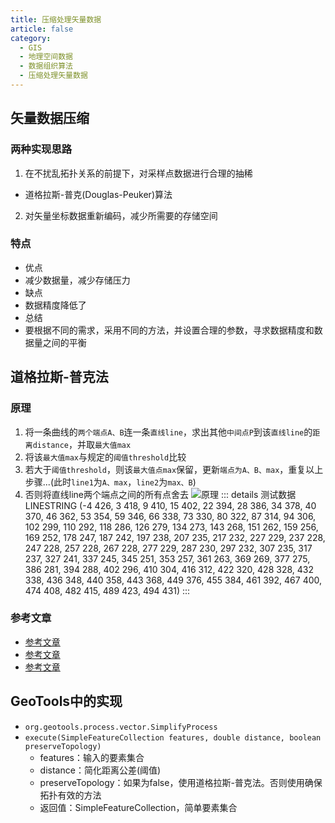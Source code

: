 ```yaml
---
title: 压缩处理矢量数据
article: false
category:
  - GIS
  - 地理空间数据
  - 数据组织算法
  - 压缩处理矢量数据
---
```

## 矢量数据压缩
### 两种实现思路
1. 在不扰乱拓扑关系的前提下，对采样点数据进行合理的抽稀
  - 道格拉斯-普克(Douglas-Peuker)算法
2. 对矢量坐标数据重新编码，减少所需要的存储空间
### 特点
- 优点
 - 减少数据量，减少存储压力
- 缺点
 - 数据精度降低了
- 总结
 - 要根据不同的需求，采用不同的方法，并设置合理的参数，寻求数据精度和数据量之间的平衡
## 道格拉斯-普克法
### 原理
1. 将一条曲线的`两个端点A、B`连一条`直线line`，求出其他`中间点P`到该`直线line`的`距离distance`，并取`最大值max`
2. 将该`最大值max`与规定的`阈值threshold`比较
3. 若大于`阈值threshold`，则该`最大值点max`保留，更新`端点为A、B、max`，重复以上步骤...(此时`line1`为`A、max`，`line2`为`max、B`)
4. 否则将直线line两个端点之间的所有点舍去
![原理](https://blog-image-9943.oss-cn-beijing.aliyuncs.com/202309171414524.png)
::: details 测试数据
LINESTRING (-4 426, 3 418, 9 410, 15 402, 22 394, 28 386, 34 378, 40 370, 46 362, 53 354, 59 346, 66 338, 73 330, 80 322, 87 314, 94 306, 102 299, 110 292, 118 286, 126 279, 134 273, 143 268, 151 262, 159 256, 169 252, 178 247, 187 242, 197 238, 207 235, 217 232, 227 229, 237 228, 247 228, 257 228, 267 228, 277 229, 287 230, 297 232, 307 235, 317 237, 327 241, 337 245, 345 251, 353 257, 361 263, 369 269, 377 275, 386 281, 394 288, 402 296, 410 304, 416 312, 422 320, 428 328, 432 338, 436 348, 440 358, 443 368, 449 376, 455 384, 461 392, 467 400, 474 408, 482 415, 489 423, 494 431)
:::
### 参考文章
- [参考文章](https://malagis.com/gis-algorithm-douglas-peuker-algorithm-principle-illustration.html)
- [参考文章](https://my.oschina.net/boonya/blog/3038997)
- [参考文章](https://blog.csdn.net/n009ww/article/details/90669282)
## GeoTools中的实现
- `org.geotools.process.vector.SimplifyProcess`
- `execute(SimpleFeatureCollection features, double distance, boolean preserveTopology)`
  - features：输入的要素集合
  - distance：简化距离公差(阈值)
  - preserveTopology：如果为false，使用道格拉斯-普克法。否则使用确保拓扑有效的方法
  - 返回值：SimpleFeatureCollection，简单要素集合
